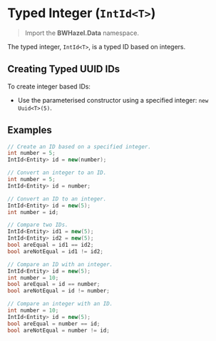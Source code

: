 # Typed Integer (`IntId<T>`)

> Import the **BWHazel.Data** namespace.

The typed integer, `IntId<T>`, is a typed ID based on integers.

## Creating Typed UUID IDs

To create integer based IDs:

* Use the parameterised constructor using a specified integer: `new Uuid<T>(5)`.

## Examples

```csharp
// Create an ID based on a specified integer.
int number = 5;
IntId<Entity> id = new(number);

// Convert an integer to an ID.
int number = 5;
IntId<Entity> id = number;

// Convert an ID to an integer.
IntId<Entity> id = new(5);
int number = id;

// Compare two IDs.
IntId<Entity> id1 = new(5);
IntId<Entity> id2 = new(5);
bool areEqual = id1 == id2;
bool areNotEqual = id1 != id2;

// Compare an ID with an integer.
IntId<Entity> id = new(5);
int number = 10;
bool areEqual = id == number;
bool areNotEqual = id != number;

// Compare an integer with an ID.
int number = 10;
IntId<Entity> id = new(5);
bool areEqual = number == id;
bool areNotEqual = number != id;
```